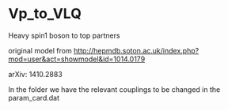 # Vp_to_VLQ
Heavy spin1 boson to top partners

original model from
http://hepmdb.soton.ac.uk/index.php?mod=user&act=showmodel&id=1014.0179

arXiv: 1410.2883

In the folder we have the relevant couplings to be changed in the param_card.dat
